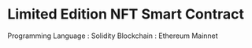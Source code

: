 # Limited Edition NFT Smart Contract

Programming Language : Solidity
Blockchain : Ethereum Mainnet 

